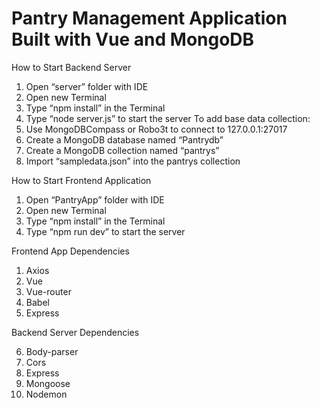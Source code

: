 # Pantry Management Application Built with Vue and MongoDB
How to Start Backend Server
1.	Open “server” folder with IDE
2.	Open new Terminal
3.	Type “npm install” in the Terminal
4.	Type “node server.js” to start the server
To add base data collection:
1.	Use MongoDBCompass or Robo3t to connect to 127.0.0.1:27017
2.	Create a MongoDB database named “Pantrydb”
3.	Create a MongoDB collection named “pantrys”
4.	Import “sampledata.json” into the pantrys collection

How to Start Frontend Application
1.	Open “PantryApp” folder with IDE
2.	Open new Terminal
3.	Type “npm install” in the Terminal
4.	Type “npm run dev” to start the server

Frontend App Dependencies
1.	Axios
2.	Vue
3.	Vue-router
4.	Babel
5.	Express


Backend Server Dependencies

6.	Body-parser
7.	Cors
8.	Express
9.	Mongoose
10.	Nodemon


